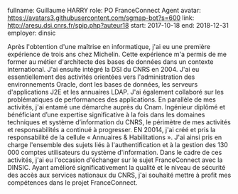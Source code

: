 fullname: Guillaume HARRY
role: PO FranceConnect Agent
avatar: https://avatars3.githubusercontent.com/sgmap-bot?s=600
link: http://aresu.dsi.cnrs.fr/spip.php?auteur18
start: 2017-10-18
end: 2018-12-31
employer: dinsic 

Après l'obtention d'une maîtrise en informatique, j'ai eu une première expérience de trois ans chez Michelin. Cette expérience m'a permis de me former au métier d'architecte des bases de données dans un contexte international.
J'ai ensuite intégré la DSI du CNRS en 2004. J'ai eu essentiellement des activités orientées vers l'administration des environnements Oracle, dont les bases de données, les serveurs d'applications J2E et les annuaires LDAP. J'ai également collaboré sur les problématiques de performances des applications.
En parallèle de mes activités, j'ai entamé une démarche auprès du Cnam.
Ingénieur diplômé et bénéficiant  d’une expertise significative à la fois dans les domaines techniques et système d’information du CNRS, le périmètre de mes activités et responsabilités a continué à progresser.
EN 20014, j'ai créé et pris la responsabilité de la cellule « Annuaires & Habilitations ». J'ai ainsi pris en charge l'ensemble des sujets liés à l'authentification et à la gestion des 130 000 comptes utilisateurs du système d'information.
Dans le cadre de ces activités, j'ai eu l'occasion d'échanger sur le sujet FranceConnect avec la DINSIC.
Ayant amélioré significativement la qualité et le niveau de sécurité des accès aux services nationaux du CNRS, j'ai souhaité mettre à profit mes compétences dans le projet FranceConnect.
